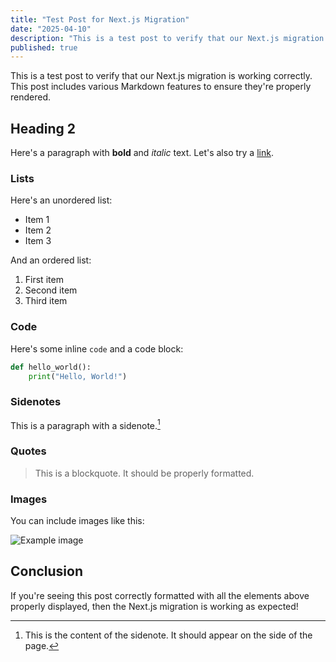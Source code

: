 ```yaml
---
title: "Test Post for Next.js Migration"
date: "2025-04-10"
description: "This is a test post to verify that our Next.js migration is working correctly with descriptions."
published: true
---
```


This is a test post to verify that our Next.js migration is working correctly. This post includes various Markdown features to ensure they're properly rendered.

## Heading 2

Here's a paragraph with **bold** and *italic* text. Let's also try a [link](https://www.henryjosephson.com).

### Lists

Here's an unordered list:
- Item 1
- Item 2
- Item 3

And an ordered list:
1. First item
2. Second item
3. Third item

### Code

Here's some inline `code` and a code block:

```python
def hello_world():
    print("Hello, World!")
```

### Sidenotes

This is a paragraph with a sidenote.[^1]

[^1]: This is the content of the sidenote. It should appear on the side of the page.

### Quotes

> This is a blockquote. It should be properly formatted.

### Images

You can include images like this:

![Example image](https://cdn.britannica.com/39/160139-050-147B020E/Eckhart-Hall-campus-Ryerson-Physical-Laboratory-University.jpg)

## Conclusion

If you're seeing this post correctly formatted with all the elements above properly displayed, then the Next.js migration is working as expected!